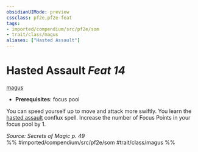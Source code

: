 ```yaml
---
obsidianUIMode: preview
cssclass: pf2e,pf2e-feat
tags:
- imported/compendium/src/pf2e/som
- trait/class/magus
aliases: ["Hasted Assault"]
---
```

# Hasted Assault  *Feat 14*  
[magus](rules/traits/magus-som.md)  

- **Prerequisites**: focus pool

You can speed yourself up to move and attack more swiftly. You learn the [hasted assault](../spells/hasted-assault-som.md) conflux spell. Increase the number of Focus Points in your focus pool by 1.

*Source: Secrets of Magic p. 49*  
%% #imported/compendium/src/pf2e/som #trait/class/magus %%
